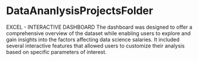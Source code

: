 # DataAnanlysisProjectsFolder
EXCEL - INTERACTIVE DASHBOARD
The dashboard was designed to offer a comprehensive overview of the dataset while enabling users to explore and gain insights into the factors affecting data science salaries. It included several interactive features that allowed users to customize their analysis based on specific parameters of interest.
